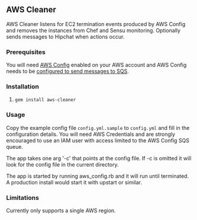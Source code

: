 ## AWS Cleaner

AWS Cleaner listens for EC2 termination events produced by AWS Config
and removes the instances from Chef and Sensu monitoring. Optionally
sends messages to Hipchat when actions occur.

### Prerequisites

You will need [AWS Config](http://aws.amazon.com/config/) enabled on
your AWS account and AWS Config needs to be [configured to send
messages to
SQS](http://docs.aws.amazon.com/config/latest/developerguide/monitor-resource-changes.html).

### Installation

1. `gem install aws-cleaner`

### Usage

Copy the example config file ``config.yml.sample`` to ``config.yml``
and fill in the configuration details. You will need AWS Credentials
and are strongly encouraged to use an IAM user with access limited to
the AWS Config SQS queue.

The app takes one arg '-c' that points at the config file. If -c is
omitted it will look for the config file in the current directory.

The app is started by running aws_config.rb and it will run until
terminated. A production install would start it with upstart or
similar.

### Limitations

Currently only supports a single AWS region.


